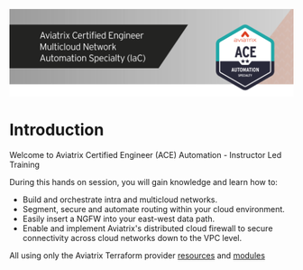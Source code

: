 ![Lab Overview](../../docs/_logos/ace_automation_banner.png)

# Introduction

Welcome to Aviatrix Certified Engineer (ACE) Automation - Instructor Led Training  

During this hands on session, you will gain knowledge and learn how to:

* Build and orchestrate intra and multicloud networks.
* Segment, secure and automate routing within your cloud environment.
* Easily insert a NGFW into your east-west data path.
* Enable and implement Aviatrix's distributed cloud firewall to secure connectivity across cloud networks down to the VPC level.

All using only the Aviatrix Terraform provider [resources](https://registry.terraform.io/providers/AviatrixSystems/aviatrix/latest/docs) and [modules](https://registry.terraform.io/namespaces/terraform-aviatrix-modules)
